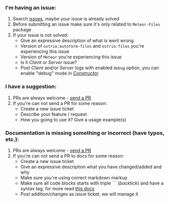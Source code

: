 ### I'm having an issue:
 1. Search [issues](https://github.com/VeliovGroup/meteor-autoform-file/issues), maybe your issue is already solved
 2. Before submitting an issue make sure it's only related to `Meteor-Files` package
 3. If your issue is not solved:
     - Give an expressive description of what is went wrong
     - Version of `ostrio:autoform-files` and `ostrio:files` you're experiencing this issue
     - Version of `Meteor` you're experiencing this issue
     - Is it *Client* or *Server* issue?
     - Post *Client* and/or *Server* logs with enabled `debug` option, you can enable "debug" mode in [*Constructor*](https://github.com/VeliovGroup/Meteor-Files/wiki/Constructor)

### I have a suggestion:
 1. PRs are always welcome - [send a PR](https://github.com/VeliovGroup/meteor-autoform-file/compare)
 2. If you're can not send a PR for some reason:
     - Create a new issue ticket
     - Describe your feature / request
     - How you going to use it? Give a usage example(s)

### Documentation is missing something or incorrect (have typos, etc.):
 1. PRs are always welcome - [send a PR](https://github.com/VeliovGroup/meteor-autoform-file/compare)
 2. If you're can not send a PR to docs for some reason:
     - Create a new issue ticket
     - Give an expressive description what you have changed/added and why
     - Make sure you're using correct markdown markup
     - Make sure all code blocks starts with triple ``` (*backtick*) and have a syntax tag, for more read [this docs](https://help.github.com/articles/creating-and-highlighting-code-blocks/#syntax-highlighting)
     - Post addition/changes as issue ticket, we will manage it
